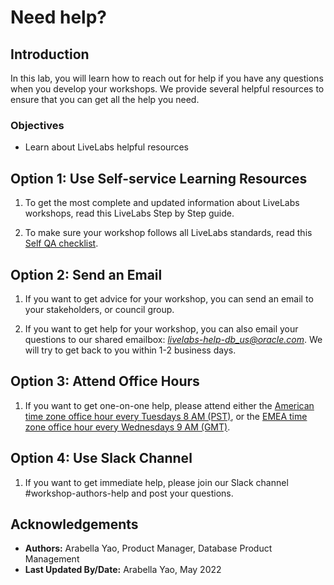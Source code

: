 #  Need help?

## Introduction

In this lab, you will learn how to reach out for help if you have any questions when you develop your workshops. We provide several helpful resources to ensure that you can get all the help you need.

### Objectives
- Learn about LiveLabs helpful resources

## Option 1: Use Self-service Learning Resources

1. To get the most complete and updated information about LiveLabs workshops, read this LiveLabs Step by Step guide.

2. To make sure your workshop follows all LiveLabs standards, read this [Self QA checklist](https://objectstorage.us-ashburn-1.oraclecloud.com/p/MKKRgodQ0WIIgL_R3QCgCRWCg30g22bXgxCdMk3YeKClB1238ZJXdau_Jsri0nzP/n/c4u04/b/qa-form/o/QA.docx).

## Option 2: Send an Email

1. If you want to get advice for your workshop, you can send an email to your stakeholders, or council group.

2. If you want to get help for your workshop, you can also email your questions to our shared emailbox: *livelabs-help-db_us@oracle.com*. We will try to get back to you within 1-2 business days.

## Option 3: Attend Office Hours

1. If you want to get one-on-one help, please attend either the [American time zone office hour every Tuesdays 8 AM (PST)](https://bit.ly/LivelabsOfficeHrs), or the [EMEA time zone office hour every Wednesdays 9 AM (GMT)](https://bit.ly/emealivelabsofficehrs).

## Option 4: Use Slack Channel

1. If you want to get immediate help, please join our Slack channel #workshop-authors-help and post your questions.

## Acknowledgements
* **Authors:** Arabella Yao, Product Manager, Database Product Management
* **Last Updated By/Date:** Arabella Yao, May 2022